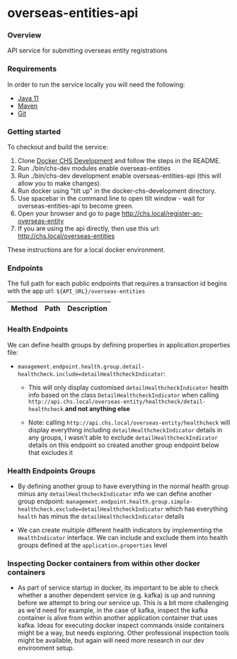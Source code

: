 # overseas-entities-api

### Overview
API service for submitting overseas entity registrations

### Requirements
In order to run the service locally you will need the following:
- [Java 11](https://www.oracle.com/java/technologies/downloads/#java11)
- [Maven](https://maven.apache.org/download.cgi)
- [Git](https://git-scm.com/downloads)

### Getting started
To checkout and build the service:
1. Clone [Docker CHS Development](https://github.com/companieshouse/docker-chs-development) and follow the steps in the README.
2. Run ./bin/chs-dev modules enable overseas-entities
3. Run ./bin/chs-dev development enable overseas-entities-api (this will allow you to make changes).
4. Run docker using "tilt up" in the docker-chs-development directory.
5. Use spacebar in the command line to open tilt window - wait for overseas-entities-api to become green.
6. Open your browser and go to page http://chs.local/register-an-overseas-entity
7. If you are using the api directly, then use this url: http://chs.local/overseas-entities

These instructions are for a local docker environment.

### Endpoints

The full path for each public endpoints that requires a transaction id begins with the app url:
`${API_URL}/overseas-entities`

Method    | Path                                                                         | Description
:---------|:-----------------------------------------------------------------------------|:-----------

### Health Endpoints

We can define health groups by defining properties in application.properties file:
- ```management.endpoint.health.group.detail-healthcheck.include=detailHealthcheckIndicator```:
  - This will only display customised ```detailHealthcheckIndicator``` health info based on the class ```DetailHealthcheckIndicator```
    when calling ```http://api.chs.local/overseas-entity/healthcheck/detail-healthcheck``` **and not anything else**
    
  - Note: calling ```http://api.chs.local/overseas-entity/healthcheck``` will display everything including ```detailHealthcheckIndicator``` details in any groups,
    I wasn't able to exclude ```detailHealthcheckIndicator``` details on this endpoint so created another group endpoint below that excludes it

    

### Health Endpoints Groups
- By defining another group to have everything in the normal health group minus any ```detailHealthcheckIndicator``` info we can define another group endpoint:
  ```management.endpoint.health.group.simple-healthcheck.exclude=detailHealthcheckIndicator``` which has everything ```health``` has minus the ```detailHealthcheckIndicator``` details


- We can create multiple different health indicators by implementing the ```HealthIndicator``` interface. We can include and exclude them into health groups defined at the ```application.properties``` level


### Inspecting Docker containers from within other docker containers
- As part of service startup in docker, its important to be able to check whether a another dependent service (e.g. kafka) is up 
  and running before we attempt to bring our service up. This is a bit more challenging as we'd need for example, in the case of kafka, inspect the kafka container is alive from within another application container that uses kafka.
  Ideas for executing docker inspect commands inside containers might be a way, but needs exploring. Other professional inspection tools might be available, but again will need more research in our dev environment setup.
